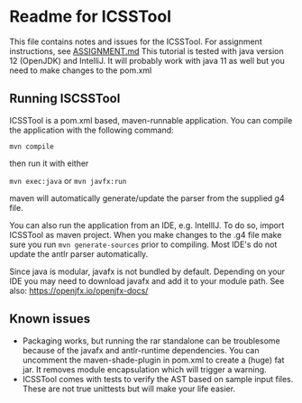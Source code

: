 # Readme for ICSSTool
This file contains notes and issues for the ICSSTool.
For assignment instructions, see [ASSIGNMENT.md](ASSIGNMENT.md)
This tutorial is tested with java version 12 (OpenJDK) and IntelliJ. It will probably work with java 11 as well but you need to make changes to the pom.xml

## Running ISCSSTool
ICSSTool is a pom.xml based, maven-runnable application.
You can compile the application with the following command:

```mvn compile```

then run it with either

```mvn exec:java``` 
or
```mvn javfx:run```

maven will automatically generate/update the parser from the supplied g4 file.

You can also run the application from an IDE, e.g. IntellIJ. To do so, import ICSSTool as maven project. 
When you make changes to the .g4 file make sure you run `mvn generate-sources` prior to compiling. Most IDE's do not update the antlr parser automatically.

Since java is modular, javafx is not bundled by default. Depending on your IDE you may need to download javafx and add it to your module path. See also: https://openjfx.io/openjfx-docs/

## Known issues
* Packaging works, but running the rar standalone can be troublesome because of the javafx and antlr-runtime dependencies. You can uncomment the maven-shade-plugin in pom.xml to create a (huge) fat jar. It removes module encapsulation which will trigger a warning.
* ICSSTool comes with tests to verify the AST based on sample input files. These are not true unittests but will make your life easier.